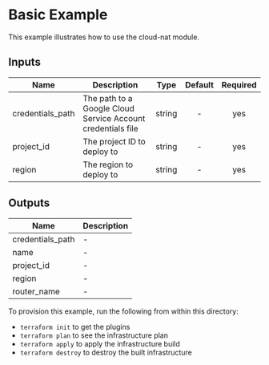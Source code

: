 # Basic Example

This example illustrates how to use the cloud-nat module.

[^]: (autogen_docs_start)

## Inputs

| Name | Description | Type | Default | Required |
|------|-------------|:----:|:-----:|:-----:|
| credentials\_path | The path to a Google Cloud Service Account credentials file | string | - | yes |
| project\_id | The project ID to deploy to | string | - | yes |
| region | The region to deploy to | string | - | yes |

## Outputs

| Name | Description |
|------|-------------|
| credentials\_path | - |
| name | - |
| project\_id | - |
| region | - |
| router\_name | - |

[^]: (autogen_docs_end)

To provision this example, run the following from within this directory:

- `terraform init` to get the plugins
- `terraform plan` to see the infrastructure plan
- `terraform apply` to apply the infrastructure build
- `terraform destroy` to destroy the built infrastructure